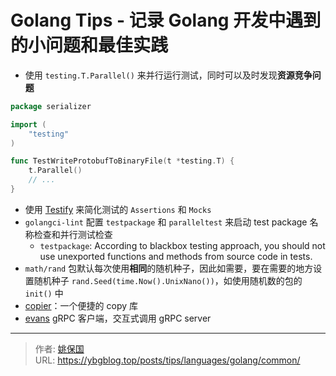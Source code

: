 # Golang Tips - 记录 Golang 开发中遇到的小问题和最佳实践


- 使用 `testing.T.Parallel()` 来并行运行测试，同时可以及时发现**资源竞争问题**

```go
package serializer

import (
	"testing"
)

func TestWriteProtobufToBinaryFile(t *testing.T) {
	t.Parallel() 
	// ...
}
```

- 使用 [Testify](https://github.com/stretchr/testify) 来简化测试的 `Assertions` 和 `Mocks`
- `golangci-lint` 配置 `testpackage` 和 `paralleltest` 来启动 test package 名称检查和并行测试检查
  - `testpackage`: According to blackbox testing approach, you should not use unexported functions and methods from source code in tests.
- `math/rand` 包默认每次使用**相同**的随机种子，因此如需要，要在需要的地方设置随机种子 `rand.Seed(time.Now().UnixNano())`，如使用随机数的包的 `init()` 中
- [copier](https://github.com/jinzhu/copier)：一个便捷的 copy 库
- [evans](https://github.com/ktr0731/evans) gRPC 客户端，交互式调用 gRPC server


---

> 作者: [姚保国](https://ybgblog.top)  
> URL: https://ybgblog.top/posts/tips/languages/golang/common/  


